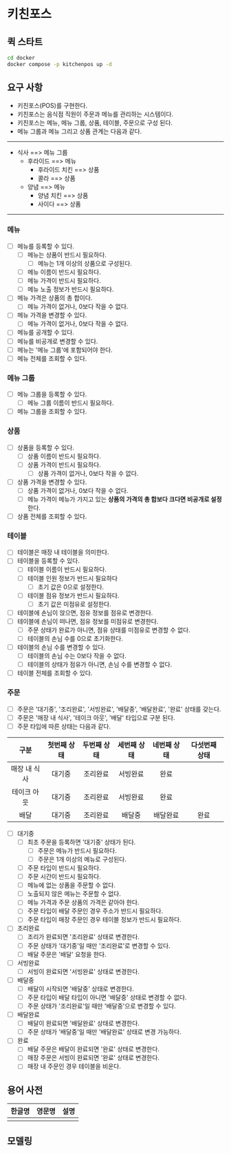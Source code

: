 # 키친포스

## 퀵 스타트

```sh
cd docker
docker compose -p kitchenpos up -d
```

## 요구 사항

- 키친포스(POS)를 구현한다.
- 키친포스는 음식점 직원이 주문과 메뉴를 관리하는 시스템이다.
- 키친포스는 메뉴, 메뉴 그룹, 상품, 테이블, 주문으로 구성 된다.
- 메뉴 그룹과 메뉴 그리고 상품 관계는 다음과 같다.
____
- 식사 ==> 메뉴 그룹
    - 후라이드 ==> 메뉴
        - 후라이드 치킨 ==> 상품
        - 콜라 ==> 상품
    - 양념 ==> 메뉴
        - 양념 치킨 ==> 상품
        - 사이다 ==> 상품
____

### 메뉴
- [ ] 메뉴를 등록할 수 있다.
  - [ ] 메뉴는 상품이 반드시 필요하다.
    - [ ] 메뉴는 1개 이상의 상품으로 구성된다.
  - [ ] 메뉴 이름이 반드시 필요하다.
  - [ ] 메뉴 가격이 반드시 필요하다.
  - [ ] 메뉴 노출 정보가 반드시 필요하다.
- [ ] 메뉴 가격은 상품의 총 합이다.
  - [ ] 메뉴 가격이 없거나, 0보다 작을 수 없다.
- [ ] 메뉴 가격을 변경할 수 있다.
  - [ ] 메뉴 가격이 없거나, 0보다 작을 수 없다. 
- [ ] 메뉴를 공개할 수 있다. 
- [ ] 메뉴를 비공개로 변경할 수 있다.
- [ ] 메뉴는 '메뉴 그룹'에 포함되어야 한다.
- [ ] 메뉴 전체를 조회할 수 있다.

### 메뉴 그룹
- [ ] 메뉴 그룹을 등록할 수 있다.
  - [ ] 메뉴 그룹 이름이 반드시 필요하다.
- [ ] 메뉴 그룹을 조회할 수 있다.

### 상품
- [ ] 상품을 등록할 수 있다.
  - [ ] 상품 이름이 반드시 필요하다.
  - [ ] 상품 가격이 반드시 필요하다.
    - [ ] 상품 가격이 없거나, 0보다 작을 수 없다.
- [ ] 상품 가격을 변경할 수 있다.
  - [ ] 상품 가격이 없거나, 0보다 작을 수 없다.
  - [ ] 메뉴 가격이 메뉴가 가지고 있는 **상품의 가격의 총 합보다 크다면 비공개로 설정** 한다.
- [ ] 상품 전체를 조회할 수 있다.

### 테이블
- [ ] 테이블은 매장 내 테이블을 의미한다.
- [ ] 테이블을 등록할 수 있다.
  - [ ] 테이블 이름이 반드시 필요하다.
  - [ ] 테이블 인원 정보가 반드시 필요하다
    - [ ] 초기 값은 0으로 설정한다.
  - [ ] 테이블 점유 정보가 반드시 필요하다.
    - [ ] 초기 값은 미점유로 설정한다.
- [ ] 테이블에 손님이 앉으면, 점유 정보를 점유로 변경한다.
- [ ] 테이블에 손님이 떠나면, 점유 정보를 미점유로 변경한다.
    - [ ] 주문 상태가 완료가 아니면, 점유 상태를 미점유로 변경할 수 없다.
    - [ ] 테이블의 손님 수를 0으로 초기화한다.
- [ ] 테이블의 손님 수를 변경할 수 있다.
  - [ ] 테이블의 손님 수는 0보다 작을 수 없다.
  - [ ] 테이블의 상태가 점유가 아니면, 손님 수를 변경할 수 없다.
- [ ] 테이블 전체를 조회할 수 있다.

### 주문
- [ ] 주문은 '대기중', '조리완료', '서빙완료', '배달중', '배달완료', '완료' 상태를 갖는다.
- [ ] 주문은 '매장 내 식사', '테이크 아웃', '배달' 타입으로 구분 된다.
- [ ] 주문 타입에 따른 상태는 다음과 같다.

|   구분    | 첫번째 상태 | 두번째 상태 | 세번째 상태 | 네번째 상태 | 다섯번째 상태 |
|:-------:|:------:|:------:|:------:|:------:|:-------:|
| 매장 내 식사 |  대기중   |  조리완료  |  서빙완료  |   완료   |         |
| 테이크 아웃  |  대기중   |  조리완료  |  서빙완료  |   완료   |         |
|   배달    |  대기중   |  조리완료  |  배달중   |  배달완료  |   완료    |

- [ ] 대기중
    - [ ] 최초 주문을 등록하면 '대기중' 상태가 된다.
      - [ ] 주문은 메뉴가 반드시 필요하다.
      - [ ] 주문은 1개 이상의 메뉴로 구성된다.
    - [ ] 주문 타입이 반드시 필요하다.
    - [ ] 주문 시간이 반드시 필요하다.
    - [ ] 메뉴에 없는 상품을 주문할 수 없다.
    - [ ] 노출되지 않은 메뉴는 주문할 수 없다.
    - [ ] 메뉴 가격과 주문 상품의 가격은 같아야 한다.
    - [ ] 주문 타입이 배달 주문인 경우 주소가 반드시 필요하다.
    - [ ] 주문 타입이 매장 주문인 경우 테이블 정보가 반드시 필요하다.
- [ ] 조리완료
    - [ ] 조리가 완료되면 '조리완료' 상태로 변경한다.
    - [ ] 주문 상태가 '대기중'일 때만 '조리완료'로 변경할 수 있다.
    - [ ] 배달 주문은 '배달' 요청을 한다.
- [ ] 서빙완료
    - [ ] 서빙이 완료되면 '서빙완료' 상태로 변경한다.
- [ ] 배달중
    - [ ] 배달이 시작되면 '배달중' 상태로 변경한다.
    - [ ] 주문 타입이 배달 타입이 아니면 '배달중' 상태로 변경할 수 없다.
    - [ ] 주문 상태가 '조리완료'일 때만 '배달중'으로 변경할 수 있다.
- [ ] 배달완료
    - [ ] 배달이 완료되면 '배달완료' 상태로 변경한다.
    - [ ] 주문 상태가 '배달중'일 때만 '배달완료' 상태로 변경 가능하다.
- [ ] 완료
    - [ ] 배달 주문은 배달이 완료되면 '완료' 상태로 변경한다.
    - [ ] 매장 주문은 서빙이 완료되면 '완료' 상태로 변경한다.
    - [ ] 매장 내 주문인 경우 테이블을 비운다.

## 용어 사전

| 한글명 | 영문명 | 설명 |
|-----|-----|----|
|     |     |    |

## 모델링
